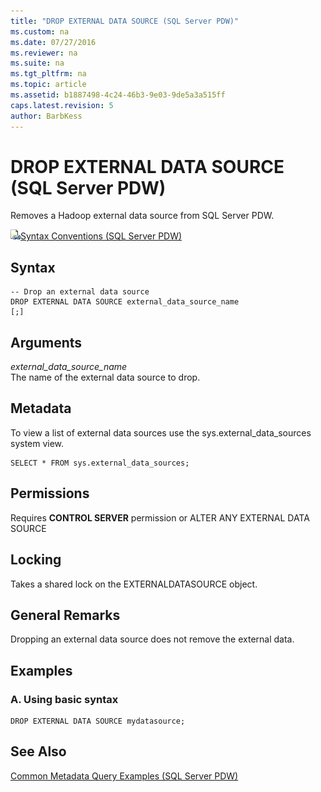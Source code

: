 ```yaml
---
title: "DROP EXTERNAL DATA SOURCE (SQL Server PDW)"
ms.custom: na
ms.date: 07/27/2016
ms.reviewer: na
ms.suite: na
ms.tgt_pltfrm: na
ms.topic: article
ms.assetid: b1887498-4c24-46b3-9e03-9de5a3a515ff
caps.latest.revision: 5
author: BarbKess
---
```

# DROP EXTERNAL DATA SOURCE (SQL Server PDW)
Removes a Hadoop external data source from SQL Server PDW.  
  
![Topic link icon](../sqlpdw/media/Topic_Link.gif "Topic_Link")[Syntax Conventions &#40;SQL Server PDW&#41;](../sqlpdw/syntax-conventions-sql-server-pdw.md)  
  
## Syntax  
  
```  
-- Drop an external data source  
DROP EXTERNAL DATA SOURCE external_data_source_name  
[;]  
```  
  
## Arguments  
*external_data_source_name*  
The name of the external data source to drop.  
  
## Metadata  
To view a list of external data sources use the sys.external_data_sources system view.  
  
```  
SELECT * FROM sys.external_data_sources;  
```  
  
## Permissions  
Requires **CONTROL SERVER** permission or ALTER ANY EXTERNAL DATA SOURCE  
  
## Locking  
Takes a shared lock on the EXTERNALDATASOURCE object.  
  
## General Remarks  
Dropping an external data source does not remove the external data.  
  
## Examples  
  
### A. Using basic syntax  
  
```  
DROP EXTERNAL DATA SOURCE mydatasource;  
```  
  
## See Also  
[Common Metadata Query Examples &#40;SQL Server PDW&#41;](../sqlpdw/common-metadata-query-examples-sql-server-pdw.md)  
  

